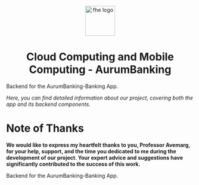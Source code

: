 <div id="top"></div>

<br />
<div align="center">
  <a href="https://git.ai.fh-erfurt.de/ai/sose-2024/cloud-computing/team-04-aurumbanking/aurumbanking-backend">
    <img src="https://raw.githubusercontent.com/fh-erfurt/ws2021_team_1_service_7_persons/java2/.github/assets/logo.png" width="80" alt="fhe logo" />
  </a>
  <br>
  <h1 align="center"> Cloud Computing and Mobile Computing - AurumBanking</h1>

</div>


Backend for the AurumBanking-Banking App.

_Here, you can find detailed information about our project, covering both the app and its backend components._

# Note of Thanks

**We would like to express my heartfelt thanks to you, Professor Avemarg,
for your help, support, and the time you dedicated to me during the development of our project.
Your expert advice and suggestions have significantly contributed to the success of this work.**

Backend for the AurumBanking-Banking App.